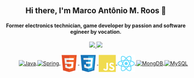 <h2 align="center"> Hi there, I'm Marco Antônio M. Roos 👋 </h2>
<h4 align="center"> Former electronics technician, game developer by passion and software egineer by vocation. </h4>

<div align="center">
  <a href="https://github.com/marcosRoos">
  <img height="180em" src="https://github-readme-stats.vercel.app/api?username=marcosRoos&show_icons=true&theme=merko&include_all_commits=true&count_private=true"/>
  <img height="180em" src="https://github-readme-stats.vercel.app/api/top-langs/?username=marcosRoos&layout=compact&langs_count=7&theme=merko"/>
</div>
  
<div align="right" style="display: inline_block"><br>
   <img align="center" alt="Java" height="48" width="48" title="Java" src="https://cdn.jsdelivr.net/gh/devicons/devicon/icons/java/java-original.svg">
    <img align="center" alt="Spring" height="48" width="48" title="Spring"  src="https://cdn.jsdelivr.net/gh/devicons/devicon/icons/spring/spring-original.svg">
  <img align="center" alt="HTML5" height="48" width="48" title="HTML5"  src="https://raw.githubusercontent.com/devicons/devicon/master/icons/html5/html5-original.svg">
  <img align="center" alt="CSS3" height="48" width="48" title="CSS3"  src="https://raw.githubusercontent.com/devicons/devicon/master/icons/css3/css3-original.svg">
  <img align="center" alt="Javascript" height="48" width="48" title="Javascript"  src="https://raw.githubusercontent.com/devicons/devicon/master/icons/javascript/javascript-plain.svg">
  <img align="center" alt="React" height="48" width="48" title="React"  src="https://raw.githubusercontent.com/devicons/devicon/master/icons/react/react-original.svg">
  <img align="center" alt="MongDB" height="48" width="48" title="MongoDB"  src="https://cdn.jsdelivr.net/gh/devicons/devicon/icons/mongodb/mongodb-original.svg">
  <img align="center" alt="MySQL" height="48" width="48" title="MySQL"  src="https://cdn.jsdelivr.net/gh/devicons/devicon/icons/mysql/mysql-original.svg">
</div>
  
  
